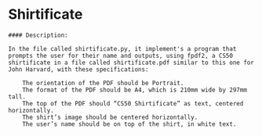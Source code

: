 
# Shirtificate

    #### Description:

    In the file called shirtificate.py, it implement's a program that prompts the user for their name and outputs, using fpdf2, a CS50 shirtificate in a file called shirtificate.pdf similar to this one for John Harvard, with these specifications:

        The orientation of the PDF should be Portrait.
        The format of the PDF should be A4, which is 210mm wide by 297mm tall.
        The top of the PDF should “CS50 Shirtificate” as text, centered horizontally.
        The shirt’s image should be centered horizontally.
        The user’s name should be on top of the shirt, in white text.
    
        